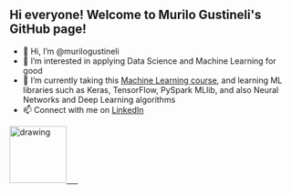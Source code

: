 ## Hi everyone! Welcome to Murilo Gustineli's GitHub page!

- 👋 Hi, I’m @murilogustineli
- 👀 I’m interested in applying Data Science and Machine Learning for good
- 🤖 I’m currently taking this [Machine Learning course](https://www.coursera.org/learn/machine-learning), and learning ML libraries such as Keras, TensorFlow, PySpark MLlib, and also Neural Networks and Deep Learning algorithms
- 📫 Connect with me on [LinkedIn](https://www.linkedin.com/in/murilo-gustineli/)

[<img src="https://res.cloudinary.com/importdata/image/upload/v1595012354/linkedin_t9qiwy.png" alt="drawing" width="100"/> &nbsp;&nbsp;&nbsp;&nbsp;](https://www.linkedin.com/in/murilo-gustineli/)

<!---
murilogustineli/murilogustineli is a ✨ special ✨ repository because its `README.md` (this file) appears on your GitHub profile.
You can click the Preview link to take a look at your changes.
- 💞️ I’m looking for an opportunity to use my logical and technical skills to help businesses make better data-driven decisions and support them with all their data needs
--->
